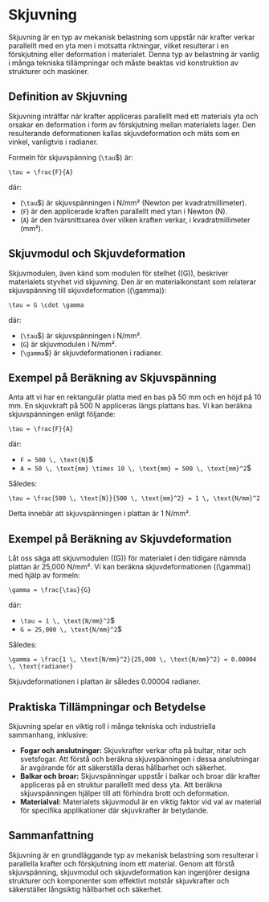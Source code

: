 # Skjuvning

Skjuvning är en typ av mekanisk belastning som uppstår när krafter verkar parallellt med en yta men i motsatta riktningar, vilket resulterar i en förskjutning eller deformation i materialet. Denna typ av belastning är vanlig i många tekniska tillämpningar och måste beaktas vid konstruktion av strukturer och maskiner.

## Definition av Skjuvning

Skjuvning inträffar när krafter appliceras parallellt med ett materials yta och orsakar en deformation i form av förskjutning mellan materialets lager. Den resulterande deformationen kallas skjuvdeformation och mäts som en vinkel, vanligtvis i radianer.

Formeln för skjuvspänning (`\tau`$) är:

```latexmath
\tau = \frac{F}{A}
```

där:
- (`\tau`$) är skjuvspänningen i N/mm² (Newton per kvadratmillimeter).
- (`F`) är den applicerade kraften parallellt med ytan i Newton (N).
- (`A`) är den tvärsnittsarea över vilken kraften verkar, i kvadratmillimeter (mm²).

## Skjuvmodul och Skjuvdeformation

Skjuvmodulen, även känd som modulen för stelhet (\(G\)), beskriver materialets styvhet vid skjuvning. Den är en materialkonstant som relaterar skjuvspänning till skjuvdeformation (\(\gamma\)):

```latexmath
\tau = G \cdot \gamma
```

där:
- (`\tau`$) är skjuvspänningen i N/mm².
- (`G`) är skjuvmodulen i N/mm².
- (`\gamma`$) är skjuvdeformationen i radianer.

## Exempel på Beräkning av Skjuvspänning

Anta att vi har en rektangulär platta med en bas på 50 mm och en höjd på 10 mm. En skjuvkraft på 500 N appliceras längs plattans bas. Vi kan beräkna skjuvspänningen enligt följande:

```latexmath
\tau = \frac{F}{A}
```

där:
- `F = 500 \, \text{N}`$
- `A = 50 \, \text{mm} \times 10 \, \text{mm} = 500 \, \text{mm}^2`$

Således:

```latexmath
\tau = \frac{500 \, \text{N}}{500 \, \text{mm}^2} = 1 \, \text{N/mm}^2
```

Detta innebär att skjuvspänningen i plattan är 1 N/mm².

## Exempel på Beräkning av Skjuvdeformation

Låt oss säga att skjuvmodulen (\(G\)) för materialet i den tidigare nämnda plattan är 25,000 N/mm². Vi kan beräkna skjuvdeformationen (\(\gamma\)) med hjälp av formeln:

```latexmath
\gamma = \frac{\tau}{G}
```

där:
- `\tau = 1 \, \text{N/mm}^2`$
- `G = 25,000 \, \text{N/mm}^2`$

Således:

```latexmath
\gamma = \frac{1 \, \text{N/mm}^2}{25,000 \, \text{N/mm}^2} = 0.00004 \, \text{radianer}
```

Skjuvdeformationen i plattan är således 0.00004 radianer.

## Praktiska Tillämpningar och Betydelse

Skjuvning spelar en viktig roll i många tekniska och industriella sammanhang, inklusive:

- **Fogar och anslutningar:** Skjuvkrafter verkar ofta på bultar, nitar och svetsfogar. Att förstå och beräkna skjuvspänningen i dessa anslutningar är avgörande för att säkerställa deras hållbarhet och säkerhet.
- **Balkar och broar:** Skjuvspänningar uppstår i balkar och broar där krafter appliceras på en struktur parallellt med dess yta. Att beräkna skjuvspänningen hjälper till att förhindra brott och deformation.
- **Materialval:** Materialets skjuvmodul är en viktig faktor vid val av material för specifika applikationer där skjuvkrafter är betydande.

## Sammanfattning

Skjuvning är en grundläggande typ av mekanisk belastning som resulterar i parallella krafter och förskjutning inom ett material. Genom att förstå skjuvspänning, skjuvmodul och skjuvdeformation kan ingenjörer designa strukturer och komponenter som effektivt motstår skjuvkrafter och säkerställer långsiktig hållbarhet och säkerhet.
